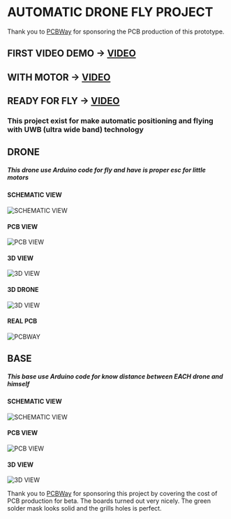 # AUTOMATIC DRONE FLY PROJECT

Thank you to [PCBWay](https://www.pcbway.com/) for sponsoring the PCB production of this prototype.

## FIRST VIDEO DEMO -> [VIDEO](https://youtube.com/shorts/m3bDPPfCCp4?feature=share)

## WITH MOTOR -> [VIDEO](https://youtube.com/shorts/Sa2Nf204R9k?feature=share)

## READY FOR FLY -> [VIDEO](https://www.youtube.com/shorts/XvAniwky4LE?feature=share)

### This project exist for make automatic positioning and flying with UWB (ultra wide band) technology

## DRONE

##### This drone use Arduino code for fly and have is proper esc for little motors

#### SCHEMATIC VIEW

![SCHEMATIC VIEW](https://github.com/rmingon/drone-uwb/blob/main/drone/schematic_pcb.png?raw=true)

#### PCB VIEW

![PCB VIEW](https://github.com/rmingon/drone-uwb/blob/main/drone/pcb.png?raw=true)

#### 3D VIEW

![3D VIEW](https://github.com/rmingon/drone-uwb/blob/main/drone/3d_pcb.png?raw=true)

#### 3D DRONE

![3D VIEW](https://github.com/rmingon/drone-uwb/blob/main/drone/drone_3D.png?raw=true)

#### REAL PCB 

![PCBWAY](https://github.com/rmingon/drone-uwb/blob/main/drone/pcbway.jpg?raw=true)

## BASE

##### This base use Arduino code for know distance between EACH drone and himself

#### SCHEMATIC VIEW

![SCHEMATIC VIEW](https://github.com/rmingon/drone-uwb/blob/main/base/schematic_pcb.png?raw=true)

#### PCB VIEW

![PCB VIEW](https://github.com/rmingon/drone-uwb/blob/main/base/pcb.png?raw=true)

#### 3D VIEW

![3D VIEW](https://github.com/rmingon/drone-uwb/blob/main/base/3d_pcb.png?raw=true)

Thank you to [PCBWay](https://www.pcbway.com/) for sponsoring this project by covering the cost of PCB production for beta. The boards turned out very nicely. The green solder mask looks solid and the grills holes is perfect.